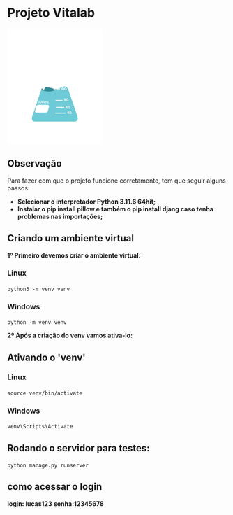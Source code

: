 # Projeto Vitalab

![Vitalab](./templates/static/geral/img/logo.png)

## Observação

Para fazer com que o projeto funcione corretamente, tem que seguir alguns passos:

 - **Selecionar o interpretador Python 3.11.6 64hit;**
 - **Instalar o pip install pillow e também o pip install djang caso tenha problemas nas importações;**

## Criando um ambiente virtual

**1º Primeiro devemos criar o ambiente virtual:**

### Linux

`python3 -m venv venv`

### Windows

`python -m venv venv`

**2º Após a criação do venv vamos ativa-lo:**

## Ativando o 'venv'

### Linux

`source venv/bin/activate`

### Windows

`venv\Scripts\Activate`

## Rodando o servidor para testes:

`python manage.py runserver`

## como acessar o login

**login: lucas123**
**senha:12345678**
